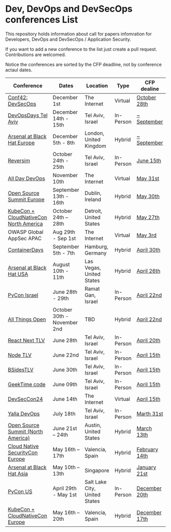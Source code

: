 
# Dev, DevOps and DevSecOps conferences List
This repository holds information about call for papers infomration for Developers, DevOps and DevSecOps / Application Security.

If you want to add a new conference to the list just create a pull request. Contributions are welcomed.

Notice the conferences are sorted by the CFP deadline, not by conference actaul dates. 

| Conference | Dates | Location | Type | CFP dealine  |
| --- | --- | --- | --- | ---  |
| [Conf42: DevSecOps](https://www.conf42.com/devsecops2022) | December 1st | The Internet | Virtual | [October 28th](https://www.papercall.io/conf42-devsecops-2022)
| [DevOpsDays Tel Aviv](https://tlvcommunity.dev/devopsdays.html) | December 14th - 15th | Tel Aviv, Israel | In-Person | [~ September](https://www.papercall.io/community-tlv-meetups) |
| [Arsenal at Black Hat Europe](https://www.blackhat.com/eu-22/arsenal-overview.html) | December 5th - 8th | London, United Kingdom | Hybrid| [~ September](https://www.blackhat.com/upcoming.html#europe) |
| [Reversim](https://summit2022.reversim.com) | October 24th - 25th | Tel Aviv, Israel | In-Person | [June 15th](https://sessionize.com/reversim-summit-2022/) |
| [All Day DevOps](https://www.alldaydevops.com/) | November 10th | The Internet | Virtual | [May 31st](https://sessionize.com/2022-all-day-devops/) |
| [Open Source Summit Europe](https://events.linuxfoundation.org/open-source-summit-europe/) | September 13th - 16th | Dublin, Ireland | Hybrid | [May 30th](https://events.linuxfoundation.org/open-source-summit-europe/program/cfp) |
| [KubeCon + CloudNativeCon North America](https://events.linuxfoundation.org/kubecon-cloudnativecon-north-america/) | October 24th – 28th | Detroit, United States | Hybrid| [May 27th](https://events.linuxfoundation.org/kubecon-cloudnativecon-north-america/program/cfp/) |
| OWASP Global AppSec APAC | Aug 29th - Sep 1st | The Internet | Virtual | [May 3rd](https://owasp.submittable.com/submit/221206/2022-virtual-global-appsec-apac-cft) |
| [ContainerDays](https://www.containerdays.io/) | September 5th - 7th | Hamburg, Germany | Hybrid | [April 30th](https://sessionize.com/containerdays-2022/) |
| [Arsenal at Black Hat USA](https://www.blackhat.com/us-22/arsenal-overview.html) | August 10th - 11th | Las Vegas, United States | Hybrid| [April 26th](https://usa-arsenal-cfp.blackhat.com/) |
| [PyCon Israel](https://pycon.org.il/2022/) | June 28th - 29th | Ramat Gan, Israel | In-Person | [April 22nd](https://cfp.pycon.org.il/conference2022/cfp) |
| [All Things Open](https://www.allthingsopen.org/) | October 30th - November 2nd | TBD | Hybrid | [April 22nd](https://www.allthingsopen.org/call-for-papers-2022/) |
| [React Next TLV](https://www.react-next.com/) | June 28th | Tel Aviv, Israel | In-Person | [April 20th](https://docs.google.com/forms/d/e/1FAIpQLSe6Y96XYmzgk9kBbE1vk7KeHK45XwQ8FvsM2X0kywSrbe5D7Q/viewform) |
| [Node TLV](https://www.nodetlv.com/) | June 22nd | Tel Aviv, Israel | In-Person | [April 15th](https://forms.gle/ab9nCbpigvqT4bW9A) |
| [BSidesTLV](https://bsidestlv.com/) | June 30th | Tel Aviv, Israel | In-Person | [April 15th](https://cfp.bsidestlv.com/bsidestlv-2022/cfp) |
| [GeekTime code](https://code.geektime.co.il/) | June 09th | Tel Aviv, Israel | In-Person | [April 15th](https://docs.google.com/forms/d/e/1FAIpQLSfH3eWFugcfBnygLfckk9goZpPj2MrHYznhrQus-aWmEm1nBg/viewform) |
| [DevSecCon24](https://www.devseccon.com/events/devseccon24) | June 14th | The Internet | Virtual | [April 15th](https://sessionize.com/devseccon24-2022) |
| [Yalla DevOps](https://yalla-devops.com/) | July 18th | Tel Aviv, Israel | In-Person | [Marth 31st](https://sessionize.com/yalladevops-telaviv-2022) |
| [Open Source Summit (North America)](https://events.linuxfoundation.org/open-source-summit-north-america/) | June 21st – 24th | Austin, United States | Hybrid| [March 13th](https://events.linuxfoundation.org/open-source-summit-north-america/program/cfp/) |
| [Cloud Native SecurityCon Europe](https://events.linuxfoundation.org/cloud-native-securitycon-europe/) | May 16th – 17th | Valencia, Spain | Hybrid| [February 14th](https://events.linuxfoundation.org/cloud-native-securitycon-europe/program/cfp/) |
| [Arsenal at Black Hat Asia](https://www.blackhat.com/asia-22/arsenal-overview.html) | May 10th – 13th | Singapore | Hybrid| [January 21st](https://asia-arsenal-cfp.blackhat.com/) |
| [PyCon US](https://us.pycon.org/) | April 29th - May 1st | Salt Lake City, United States | In-Person | [December 20th](https://us.pycon.org/2022/speaking/talks/) | 
| [KubeCon + CloudNativeCon Europe](https://events.linuxfoundation.org/kubecon-cloudnativecon-europe/) | May 16th – 20th | Valencia, Spain | Hybrid| [December 17th](https://events.linuxfoundation.org/kubecon-cloudnativecon-europe/program/cfp/) |
